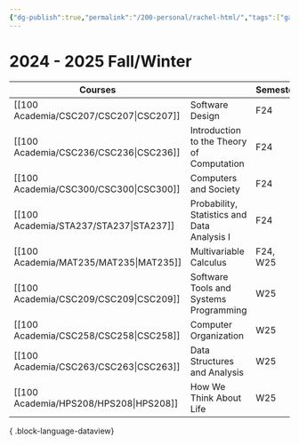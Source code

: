 ```yaml
---
{"dg-publish":true,"permalink":"/200-personal/rachel-html/","tags":["gardenEntry"],"created":"2023-10-17T13:57:36.956-07:00","updated":"2024-08-04T15:59:08.803-07:00"}
---
```


# 2024 - 2025 Fall/Winter

| Courses                                   |                                             | Semester |
| ----------------------------------------- | ------------------------------------------- | -------- |
| [[100 Academia/CSC207/CSC207\|CSC207]] | Software Design                             | F24      |
| [[100 Academia/CSC236/CSC236\|CSC236]] | Introduction to the Theory of Computation   | F24      |
| [[100 Academia/CSC300/CSC300\|CSC300]] | Computers and Society                       | F24      |
| [[100 Academia/STA237/STA237\|STA237]] | Probability, Statistics and Data Analysis I | F24      |
| [[100 Academia/MAT235/MAT235\|MAT235]] | Multivariable Calculus                      | F24, W25 |
| [[100 Academia/CSC209/CSC209\|CSC209]] | Software Tools and Systems Programming      | W25      |
| [[100 Academia/CSC258/CSC258\|CSC258]] | Computer Organization                       | W25      |
| [[100 Academia/CSC263/CSC263\|CSC263]] | Data Structures and Analysis                | W25      |
| [[100 Academia/HPS208/HPS208\|HPS208]] | How We Think About Life                     | W25      |

{ .block-language-dataview}
